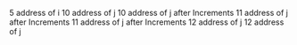   5      address of i
 10     address of j 
 10     address of j after Increments
 11     address of j after Increments
 11     address of j after Increments
 12     address of j 
 12     address of j
